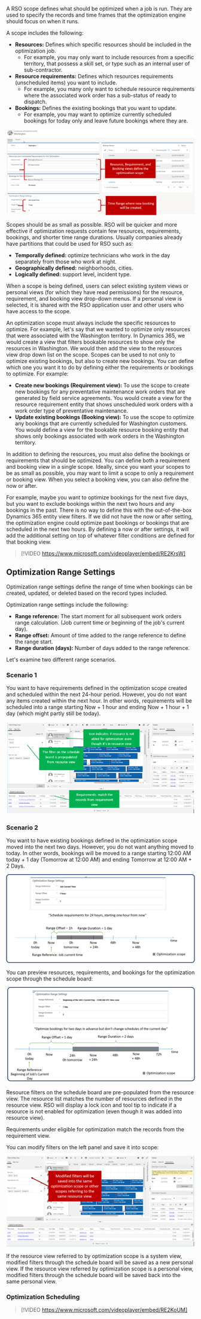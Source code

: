 A RSO scope defines what should be optimized when a job is run. They are used to specify the records and time frames that the optimization engine should focus on when it runs.

A scope includes the following:

-   **Resources:** Defines which specific resources should be included in the optimization job.
    -   For example, you may only want to include resources from a specific territory, that possess a skill set, or type such as an internal user of sub-contractor.
-   **Resource requirements:** Defines which resources requirements (unscheduled items) you want to include.
    -   For example, you many only want to schedule resource requirements where the associated work order has a sub-status of ready to dispatch.
-   **Bookings:** Defines the existing bookings that you want to update.
    -   For example, you may want to optimize currently scheduled bookings for today only and leave future bookings where they are.

![Resources](../media/rso-unit-4-1.png)

Scopes should be as small as possible. RSO will be quicker and more effective if optimization requests contain few resources, requirements, bookings, and shorter time range durations. Usually companies already have partitions that could be used for RSO such as:

-   **Temporally defined:** optimize technicians who work in the day separately from those who work at night.
-   **Geographically defined:** neighborhoods, cities.
-   **Logically defined:** support level, incident type.

When a scope is being defined, users can select existing system views or personal views (for which they have read permissions) for the resource, requirement, and booking view drop-down menus. If a personal view is selected, it is shared with the RSO application user and other users who have access to the scope.

An optimization scope must always include the specific resources to optimize. For example, let's say that we wanted to optimize only resources that were associated with the Washington territory. In Dynamics 365, we would create a view that filters bookable resources to show only the resources in Washington. We would then add the view to the resources view drop down list on the scope. Scopes can be used to not only to optimize existing bookings, but also to create new bookings. You can define which one you want it to do by defining either the requirements or bookings to optimize. For example:

-   **Create new bookings (Requirement view):** To use the scope to create new bookings for any preventative maintenance work orders that are generated by field service agreements. You would create a view for the resource requirement entity that shows unscheduled work orders with a work order type of preventative maintenance.
-   **Update existing bookings (Booking view):** To use the scope to optimize any bookings that are currently scheduled for Washington customers. You would define a view for the bookable resource booking entity that shows only bookings associated with work orders in the Washington territory.

In addition to defining the resources, you must also define the bookings or requirements that should be optimized. You can define both a requirement and booking view in a single scope. Ideally, since you want
your scopes to be as small as possible, you may want to limit a scope to only a requirement or booking view. When you select a booking view, you can also define the now or after.

For example, maybe you want to optimize bookings for the next five days, but you want to exclude bookings within the next two hours and any bookings in the past. There is no way to define this with the out-of-the-box Dynamics 365 entity view filters. If we did not have the now or after setting, the optimization engine could optimize past bookings or bookings that are scheduled in the next two hours. By defining a now or after settings, it will add the additional setting on top of whatever filter conditions are defined for that booking view.

> [!VIDEO https://www.microsoft.com/videoplayer/embed/RE2KrsW]

## Optimization Range Settings

Optimization range settings define the range of time when bookings can
be created, updated, or deleted based on the record types included.

Optimization range settings include the following:

-   **Range reference:** The start moment for all subsequent work orders range calculation. (Job current time or beginning of the job's current day).
-   **Range offset:** Amount of time added to the range reference to define the range start.
-   **Range duration (days):** Number of days added to the range reference.

Let's examine two different range scenarios.

### Scenario 1

You want to have requirements defined in the optimization scope created and scheduled within the next 24-hour period. However, you do not want any items created within the next hour. In other words, requirements
will be scheduled into a range starting Now + 1 hour and ending Now + 1 hour + 1 day (which might partly still be today).

![Scheduling optimization scope](../media/rso-unit-4-2.png)

### Scenario 2

You want to have existing bookings defined in the optimization scope moved into the next two days. However, you do not want anything moved to today. In other words, bookings will be moved to a range starting 12:00 AM today + 1 day (Tomorrow at 12:00 AM) and ending Tomorrow at 12:00 AM + 2 Days.


![optimization navigation](../media/rso-unit-4-3.png)

You can preview resources, requirements, and bookings for the optimization scope through the schedule board:

![optimization range settings](../media/rso-unit-4-4.png)

Resource filters on the schedule board are pre-populated from the resource view. The resource list matches the number of resources defined in the resource view. RSO will display a lock icon and tool tip to indicate if a resource is not enabled for optimization (even though it was added into resource view).

Requirements under eligible for optimization match the records from the requirement view.

You can modify filters on the left panel and save it into scope:

![Range Duration](../media/rso-unit-4-5.png)

If the resource view referred to by optimization scope is a system view, modified filters through the schedule board will be saved as a new personal view. If the resource view referred by optimization scope is a personal view, modified filters through the schedule board will be saved back into the same personal view.

### Optimization Scheduling

> [!VIDEO https://www.microsoft.com/videoplayer/embed/RE2KoUM]
